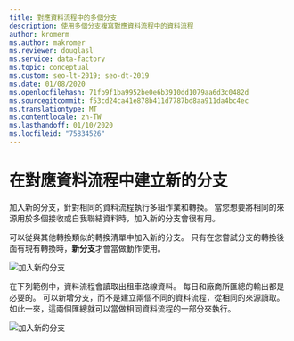 ```yaml
---
title: 對應資料流程中的多個分支
description: 使用多個分支複寫對應資料流程中的資料流程
author: kromerm
ms.author: makromer
ms.reviewer: douglasl
ms.service: data-factory
ms.topic: conceptual
ms.custom: seo-lt-2019; seo-dt-2019
ms.date: 01/08/2020
ms.openlocfilehash: 71fb9f1ba9952be0e6b3910dd1079aa6d3c0482d
ms.sourcegitcommit: f53cd24ca41e878b411d7787bd8aa911da4bc4ec
ms.translationtype: MT
ms.contentlocale: zh-TW
ms.lasthandoff: 01/10/2020
ms.locfileid: "75834526"
---
```

# <a name="creating-a-new-branch-in-mapping-data-flow"></a>在對應資料流程中建立新的分支

加入新的分支，針對相同的資料流程執行多組作業和轉換。 當您想要將相同的來源用於多個接收或自我聯結資料時，加入新的分支會很有用。

可以從與其他轉換類似的轉換清單中加入新的分支。 只有在您嘗試分支的轉換後面有現有轉換時，**新分支**才會當做動作使用。

![加入新的分支](media/data-flow/new-branch2.png "加入新的分支")

在下列範例中，資料流程會讀取出租車路線資料。 每日和廠商所匯總的輸出都是必要的。 可以新增分支，而不是建立兩個不同的資料流程，從相同的來源讀取。 如此一來，這兩個匯總就可以當做相同資料流程的一部分來執行。 

![加入新的分支](media/data-flow/new-branch.png "加入新的分支")
